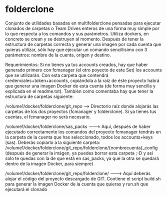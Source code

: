 # folderclone

Conjunto de utilidades basadas en multifolderclone pensadas para ejecutar clonados de carpetas o Team Drives enteros de una forma muy simple por lo que respecta a los comandos y sus parámetros. Utiliza dockers, en concreto se crean y se destruyen al momento. Después de tener la estructura de carpetas correcta y generar una imagen por cada cuenta que quieras utilizar, sólo hay que ejecutar un comando sencillisimo con 3 parámetros: nombre de la cuenta, orígen y destino.

Requerimientos: Si no tienes ya tus accounts creados, hay que haber generado primero con fcmanager (el otro poyecto de este Set) los accounts que se utilizarán. Con esta carpeta que contendrá credenciales+token+accounts, copiándola a la raíz de éste proyecto habrá que generar una imagen Docker de esta cuenta (de forma muy sencilla y explicada en el readme.txt). También como comentaba hay que tener la estructura de carpetas siguiente:

/volume1/docker/folderclone/git_repo --> Directorio raíz donde alojarás las carpetas de los dos proyectos (fcmanager y folderclone). Si ya tienes tus cuentas, el fcmanager no será necesario.

/volume1/docker/folderclone/sas_packs ---> Aquí, después de haber ejecutado correctamente los comandos del proyecto fcmanager tendrás en la carpeta de la cuenta que has seleccionado, todos los accounts+keys (sas). Deberás copiarlo a la siguiente carpeta: /volume1/docker/folderclone/git_repo/folderclone/{nombrecuenta}_config (después de generar la imágen, ya puedes borrar esta carpeta ;-D y así solo te quedas con la de que está en sas_packs, ya que la otra se quedará dentro de la imagen Docker, para siempre)

/volume1/docker/folderclone/git_repo/folderclone/ ---> Aquí deberás alojar el código del proyecto descargado de GIT. Contiene el script build.sh para generar la imagen Docker de la cuenta que quieras y run.sh que ejecutará el clonado
